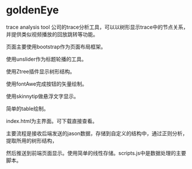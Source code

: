 # goldenEye
trace analysis tool
公司的trace分析工具，可以以树形显示trace中的节点关系，并提供类似视频播放的回放跳转等功能。

页面主要使用bootstrap作为页面布局框架。

使用unslider作为标题轮播的工具。

使用Ztree插件显示树形结构。

使用fontAwe完成按钮的矢量绘制。

使用skinnytip做悬浮文字显示。

简单的table绘制。


index.html为主界面。可下载直接查看。

主要流程是接收后端发送的jason数据，存储到自定义的结构中，通过正则分析，提取所用的树形结构，

然后推送到前端页面显示。使用简单的线性存储。scripts.js中是数据处理的主要脚本。
